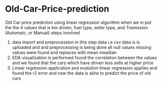 # Old-Car-Price-prediction
Old Car price prediction using linear regression algorithm  when we in put the the 4 values that is  km driven, fuel type, seller type,
and  Tramission (Automatc, or Manual)
steps involved
1. data import and preprocession
   in this step data i.e csv data is is uploaded and and preprocessing is being done all null values missing values were found and replaces with mean meadian 
2. EDA 
   visualization is performed found the correlation between the values  and we found that the cars which have driven less sells at higher price
3. Linear regression application and evalution
   linear regression applies and found the r2 error and now the data is ablw to predict the price of old cars 
